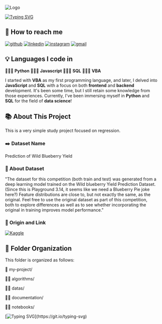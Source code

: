 
![Logo](https://github.com/caiogasparini/ciencia-de-dados/blob/main/1397c164-484f-4611-8d73-e7923888e010.jpg)

[![Typing SVG](https://readme-typing-svg.demolab.com?font=Fira+Code&weight=500&size=25&duration=4000&pause=1000&color=8b35b0&center=true&width=500&lines=I'm+Caio+Gasparini;He%2FHis;Data+Science+Student;This+Is+My+Data+Science+Portfolio)](https://git.io/typing-svg)

## 🔗 How to reach me
[![github](https://img.shields.io/badge/my_data_science_portfolio-000?style=for-the-badge&logo=github&logoColor=white)](https://github.com/caiogasparini/ciencia-de-dados)
[![linkedin](https://img.shields.io/badge/linkedin-000?style=for-the-badge&logo=linkedin&logoColor=white)](https://www.linkedin.com/in/caio-g-2802999b/)
[![instagram](https://img.shields.io/badge/instagram-000?style=for-the-badge&logo=instagram&logoColor=8b35b0)](https://www.instagram.com/caiogasparini1_/)
[![gmail](https://img.shields.io/badge/gmail-000?style=for-the-badge&logo=gmail&logoColor=red)](https://www.instagram.com/caiogasparini1_/)


## 💡 Languages I code in

👨🏻‍💻 **Python**
👨🏻‍💻 **Javascript**
👨🏻‍💻 **SQL**
👨🏻‍💻 **VBA**

I started with **VBA** as my first programming language, and later, I delved into **JavaScript** and **SQL** with a focus on both **frontend** and **backend** development. It's been some time, but I still retain some knowledge from those experiences. Currently, I've been immersing myself in **Python** and **SQL** for the field of **data science**!
## 📚 About This Project

This is a very simple study project focused on regression.

### ✒️ Dataset Name
Prediction of Wild Blueberry Yield

### 📝 About Dataset
"The dataset for this competition (both train and test) was generated from a deep learning model trained on the Wild blueberry Yield Prediction Dataset. (Since this is Playground 3.14, it seems like we need a Blueberry Pie joke here?) Feature distributions are close to, but not exactly the same, as the original. Feel free to use the original dataset as part of this competition, both to explore differences as well as to see whether incorporating the original in training improves model performance."

### 🔗 Origin and Link

[![Kaggle](https://img.shields.io/badge/Kaggle_--_Prediction_of_Wild_Blueberry_Yield-000?style=for-the-badge&logo=Kaggle&logoColor=blue)](https://www.kaggle.com/competitions/playground-series-s3e14/data)
## 📁 Folder Organization

This folder is organized as follows:

📁 my-project/

📂📁 algorithms/

📂📁 datas/

📂📁 documentation/

📂📁 notebooks/ 

[![Typing SVG](https://readme-typing-svg.demolab.com?font=Fira+Code&weight=500&size=25&duration=4000&pause=1000&color=8b35b0&center=true&width=500&lines=Thanks+for+your+visit!)](https://git.io/typing-svg)